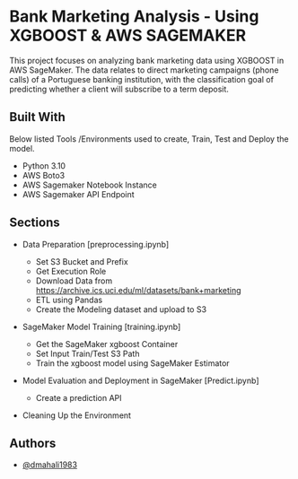 
#  Bank Marketing Analysis - Using XGBOOST & AWS SAGEMAKER

This project focuses on analyzing bank marketing data using XGBOOST in AWS SageMaker. The data relates to direct marketing campaigns (phone calls) of a Portuguese banking institution, with the classification goal of predicting whether a client will subscribe to a term deposit.
## Built With

Below listed Tools /Environments used to create, Train, Test and Deploy the model.
 - Python 3.10
 - AWS Boto3
 - AWS Sagemaker Notebook Instance
 - AWS Sagemaker API Endpoint
## Sections

- Data Preparation  [preprocessing.ipynb]
  - Set S3 Bucket and Prefix
  - Get Execution Role
  - Download Data from https://archive.ics.uci.edu/ml/datasets/bank+marketing
  - ETL using Pandas
  - Create the Modeling dataset and upload to S3

- SageMaker Model Training [training.ipynb]
  - Get the SageMaker xgboost Container
  - Set Input Train/Test S3 Path
  - Train the xgboost model using SageMaker Estimator
  
- Model Evaluation and Deployment in SageMaker [Predict.ipynb]
  - Create a prediction API

- Cleaning Up the Environment
## Authors

- [@dmahali1983](https://github.com/dmahali1983)
